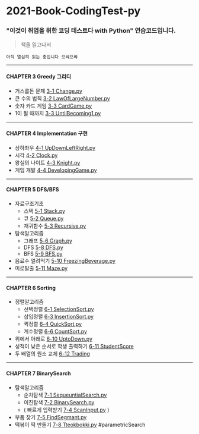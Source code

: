 # 2021-Book-CodingTest-py
### "이것이 취업을 위한 코딩 테스트다 with Python" 연습코드입니다.
> 책을 읽고나서

    아직 열심히 읽는 중입니다 으쌰으쌰

<hr>

#### CHAPTER 3 Greedy 그리디

* 거스름돈 문제 [3-1 Change.py](/CH3+Greedy/3-1+Change.py)
* 큰 수의 법칙 [3-2 LawOfLargeNumber.py](/CH3+Greedy/3-2+LawOfLargeNumber.py)
* 숫자 카드 게임 [3-3 CardGame.py](/CH3+Greedy/3-3+CardGame.py)
* 1이 될 때까지 [3-3 UntilBecoming1.py](/CH3+Greedy/3-4+UntilBecoming1.py)

<hr>

#### CHAPTER 4 Implementation 구현
* 상하좌우 [4-1 UpDownLeftRight.py](/CH4+Implementation/4-1+UpDownLeftRight.py)
* 시각 [4-2 Clock.py](/CH4+Implementation/4-2+Clock.py)
* 왕실의 나이트 [4-3 Knight.py](/CH4+Implementation/4-3+Knight.py)
* 게임 개발 [4-4 DevelopingGame.py](/CH4+Implementation/4-4+DevelopingGame.py)

<hr>

#### CHAPTER 5 DFS/BFS
* 자료구조기초
    * 스택 [5-1 Stack.py](/CH5+DFS+BFS/5-1+Stack.py)
    * 큐 [5-2 Queue.py](/CH5+DFS+BFS/5-2+Queue.py)
    * 재귀함수 [5-3 Recursive.py](/CH5+DFS+BFS/5-3+Recursive.py)
* 탐색알고리즘
    * 그래프 [5-6 Graph.py](/CH5+DFS+BFS/5-6+Graph.py)
    * DFS [5-8 DFS.py](/CH5+DFS+BFS/5-8+DFS.py)
    * BFS [5-9 BFS.py](/CH5+DFS+BFS/5-9+BFS.py)
* 음료수 얼려먹기 [5-10 FreezingBeverage.py](/CH5+DFS+BFS/5-10+FreezingBeverage.py)
* 미로탈출 [5-11 Maze.py](/CH5+DFS+BFS/5-11+Maze.py)

<hr>

#### CHAPTER 6 Sorting 
* 정렬알고리즘
    * 선택정렬 [6-1 SelectionSort.py](/CH6+Sorting/6-1+SelectionSort.py)
    * 삽입정렬 [6-3 InsertionSort.py](/CH6+Sorting/6-3+InsertionSort.py)
    * 퀵정렬 [6-4 QuickSort.py](/CH6+Sorting/6-4+QuickSort.py)
    * 계수정렬 [6-6 CountSort.py](/CH6+Sorting/6-6+CountSort(buketSort).py)
* 위에서 아래로 [6-10 UptoDown.py](/CH6+Sorting/6-10+UptoDown.py)
* 성적이 낮은 순서로 학생 출력하기 [6-11 StudentScore](/CH6+Sorting/6-11+StudentScore.py)
* 두 배열의 원소 교체 [6-12 Trading](/CH6+Sorting/6-12+Trading.py)

<hr>

#### CHAPTER 7 BinarySearch
* 탐색알고리즘
    * 순차탐색 [7-1 SequeuntialSearch.py](/CH7+BinarySearch/7-1+SequentialSearch.py)
    * 이진탐색 [7-2 BinarySearch.py](/CH7+BinarySearch/7-2+BinarySearch.py)
    * ( 빠르게 입력받기 [7-4 ScanInput.py](/CH7+BinarySearch/7-4+ScanInput.py) )
* 부품 찾기 [7-5 FindSegmant.py](/CH7+BinarySearch/7-5+FindSegmant.py)
* 떡볶이 떡 만들기 [7-8 Tteokbokki.py](/CH7+BinarySearch/7-8+Tteokbokki.py) #parametricSearch
